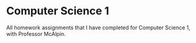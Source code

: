 # Computer Science 1

All homework  assignments that I have completed for Computer Science 1, with Professor McAlpin.
